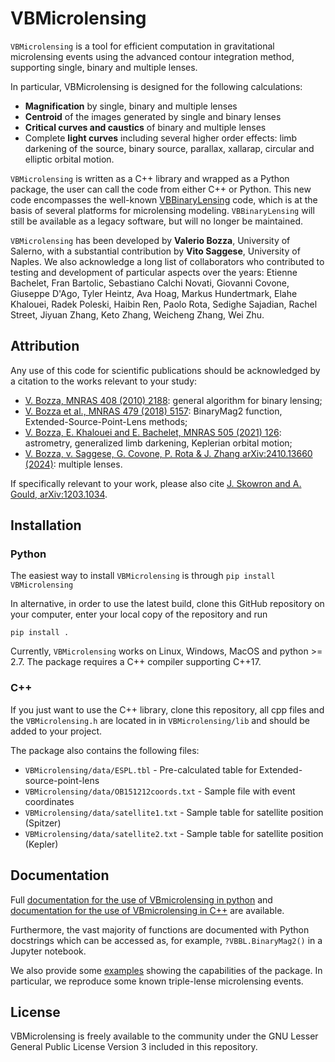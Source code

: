 # VBMicrolensing
`VBMicrolensing` is a tool for efficient computation in gravitational 
microlensing events using the advanced contour integration method, supporting single, binary and multiple lenses. 

In particular, VBMicrolensing is designed for the following calculations:
- **Magnification** by single, binary and multiple lenses
- **Centroid** of the images generated by single and binary lenses
- **Critical curves and caustics** of binary and multiple lenses
- Complete **light curves** including several higher order effects: limb darkening of the source, binary source, parallax, xallarap, circular and elliptic orbital motion.

`VBMicrolensing` is written as a C++ library and wrapped as a Python package, the user can call the code from either C++ or Python. This new code encompasses the well-known [VBBinaryLensing](https://github.com/valboz/VBBinaryLensing) code, which is at the basis of several platforms for microlensing modeling. `VBBinaryLensing` will still be available as a legacy software, but will no longer be maintained. 

`VBMicrolensing` has been developed by **Valerio Bozza**, University of Salerno, with a substantial contribution by **Vito Saggese**, University of Naples. We also acknowledge a long list of collaborators who contributed to testing and development of particular aspects over the years: Etienne Bachelet, Fran Bartolic, Sebastiano Calchi Novati, Giovanni Covone, Giuseppe D'Ago, Tyler Heintz, Ava Hoag, Markus Hundertmark, Elahe Khalouei, Radek Poleski, Haibin Ren, Paolo Rota, Sedighe Sajadian, Rachel Street, Jiyuan Zhang, Keto Zhang, Weicheng Zhang, Wei Zhu.

## Attribution
Any use of this code for scientific publications should be acknowledged by a citation to the works relevant to your study:
- [V. Bozza, MNRAS 408 (2010) 2188](https://ui.adsabs.harvard.edu/abs/2010MNRAS.408.2188B/abstract): general algorithm for binary lensing;
- [V. Bozza et al., MNRAS 479 (2018) 5157](https://ui.adsabs.harvard.edu/abs/2018MNRAS.479.5157B/abstract): BinaryMag2 function, Extended-Source-Point-Lens methods; 
- [V. Bozza, E. Khalouei and E. Bachelet, MNRAS 505 (2021) 126](https://ui.adsabs.harvard.edu/abs/2021MNRAS.505..126B/abstract): astrometry, generalized limb darkening, Keplerian orbital motion; 
- [V. Bozza, v. Saggese, G. Covone, P. Rota & J. Zhang arXiv:2410.13660 (2024)](https://arxiv.org/abs/2410.13660): multiple lenses.

If specifically relevant to your work, please also cite
[J. Skowron and A. Gould, arXiv:1203.1034](https://arxiv.org/abs/1203.1034).
 
## Installation

### Python

The easiest way to install `VBMicrolensing` is through `pip install VBMicrolensing`

In alternative, in order to use the latest build, clone this GitHub repository on your computer, enter your local copy of the repository and run
```
pip install .
```

Currently, `VBMicrolensing` works on Linux, Windows, MacOS and python >= 2.7. The package requires a C++ compiler supporting C++17.

### C++

If you just want to use the C++ library, clone this repository, all cpp files and the 
`VBMicrolensing.h` are located in in `VBMicrolensing/lib` and should be added to your project. 

The package also contains the following files:
- `VBMicrolensing/data/ESPL.tbl`  - Pre-calculated table for Extended-source-point-lens
- `VBMicrolensing/data/OB151212coords.txt` - Sample file with event coordinates
- `VBMicrolensing/data/satellite1.txt` - Sample table for satellite position (Spitzer)
- `VBMicrolensing/data/satellite2.txt` - Sample table for satellite position (Kepler)
  
## Documentation
Full [documentation for the use of VBmicrolensing in python](/docs/python/readme.md) and [documentation for the use of VBmicrolensing in C++](/docs/C++/readme.md) are available.

Furthermore, the vast majority of functions are documented with Python docstrings which can be accessed as, for example, `?VBBL.BinaryMag2()` in
a Jupyter notebook.

We also provide some [examples](examples) showing the capabilities of the package. In particular, we reproduce some known triple-lense microlensing events.

## License
VBMicrolensing is freely available to the community under the 
GNU Lesser General Public License Version 3 included in this repository.
